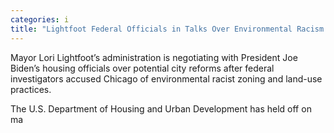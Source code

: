 ```yaml
---
categories: i
title: "Lightfoot Federal Officials in Talks Over Environmental Racism Probe"
---
```


Mayor Lori Lightfoot’s administration is negotiating with President Joe Biden’s housing officials over potential city reforms after federal investigators accused Chicago of environmental racist zoning and land-use practices.



The U.S. Department of Housing and Urban Development has held off on ma